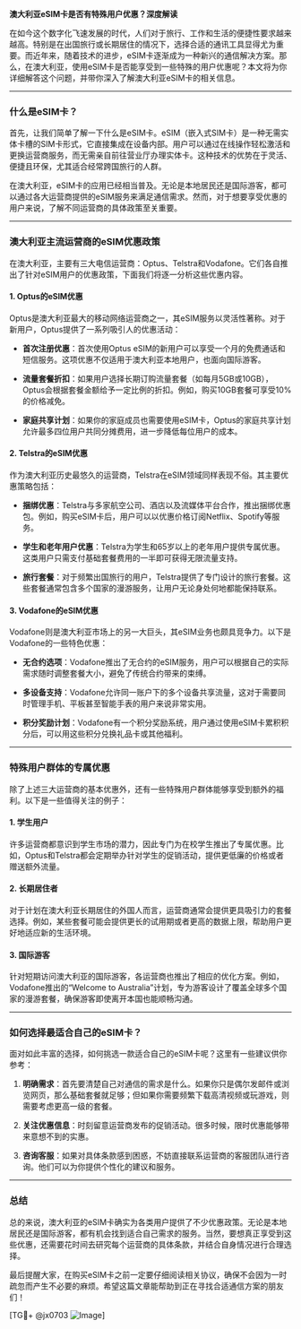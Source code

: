 **澳大利亚eSIM卡是否有特殊用户优惠？深度解读**

在如今这个数字化飞速发展的时代，人们对于旅行、工作和生活的便捷性要求越来越高。特别是在出国旅行或长期居住的情况下，选择合适的通讯工具显得尤为重要。而近年来，随着技术的进步，eSIM卡逐渐成为一种新兴的通信解决方案。那么，在澳大利亚，使用eSIM卡是否能享受到一些特殊的用户优惠呢？本文将为你详细解答这个问题，并带你深入了解澳大利亚eSIM卡的相关信息。

---

### 什么是eSIM卡？

首先，让我们简单了解一下什么是eSIM卡。eSIM（嵌入式SIM卡）是一种无需实体卡槽的SIM卡形式，它直接集成在设备内部。用户可以通过在线操作轻松激活和更换运营商服务，而无需亲自前往营业厅办理实体卡。这种技术的优势在于灵活、便捷且环保，尤其适合经常跨国旅行的人群。

在澳大利亚，eSIM卡的应用已经相当普及。无论是本地居民还是国际游客，都可以通过各大运营商提供的eSIM服务来满足通信需求。然而，对于想要享受优惠的用户来说，了解不同运营商的具体政策至关重要。

---

### 澳大利亚主流运营商的eSIM优惠政策

在澳大利亚，主要有三大电信运营商：Optus、Telstra和Vodafone。它们各自推出了针对eSIM用户的优惠政策，下面我们将逐一分析这些优惠内容。

#### 1. Optus的eSIM优惠

Optus是澳大利亚最大的移动网络运营商之一，其eSIM服务以灵活性著称。对于新用户，Optus提供了一系列吸引人的优惠活动：

- **首次注册优惠**：首次使用Optus eSIM的新用户可以享受一个月的免费通话和短信服务。这项优惠不仅适用于澳大利亚本地用户，也面向国际游客。
  
- **流量套餐折扣**：如果用户选择长期订购流量套餐（如每月5GB或10GB），Optus会根据套餐金额给予一定比例的折扣。例如，购买10GB套餐可享受10%的价格减免。

- **家庭共享计划**：如果你的家庭成员也需要使用eSIM卡，Optus的家庭共享计划允许最多四位用户共同分摊费用，进一步降低每位用户的成本。

#### 2. Telstra的eSIM优惠

作为澳大利亚历史最悠久的运营商，Telstra在eSIM领域同样表现不俗。其主要优惠策略包括：

- **捆绑优惠**：Telstra与多家航空公司、酒店以及流媒体平台合作，推出捆绑优惠包。例如，购买eSIM卡后，用户可以以优惠价格订阅Netflix、Spotify等服务。

- **学生和老年用户优惠**：Telstra为学生和65岁以上的老年用户提供专属优惠。这类用户只需支付基础套餐费用的一半即可获得无限流量支持。

- **旅行套餐**：对于频繁出国旅行的用户，Telstra提供了专门设计的旅行套餐。这些套餐通常包含多个国家的漫游服务，让用户无论身处何地都能保持联系。

#### 3. Vodafone的eSIM优惠

Vodafone则是澳大利亚市场上的另一大巨头，其eSIM业务也颇具竞争力。以下是Vodafone的一些特色优惠：

- **无合约选项**：Vodafone推出了无合约的eSIM服务，用户可以根据自己的实际需求随时调整套餐大小，避免了传统合约带来的束缚。

- **多设备支持**：Vodafone允许同一账户下的多个设备共享流量，这对于需要同时管理手机、平板甚至智能手表的用户来说非常实用。

- **积分奖励计划**：Vodafone有一个积分奖励系统，用户通过使用eSIM卡累积积分后，可以用这些积分兑换礼品卡或其他福利。

---

### 特殊用户群体的专属优惠

除了上述三大运营商的基本优惠外，还有一些特殊用户群体能够享受到额外的福利。以下是一些值得关注的例子：

#### 1. 学生用户

许多运营商都意识到学生市场的潜力，因此专门为在校学生推出了专属优惠。比如，Optus和Telstra都会定期举办针对学生的促销活动，提供更低廉的价格或者赠送额外流量。

#### 2. 长期居住者

对于计划在澳大利亚长期居住的外国人而言，运营商通常会提供更具吸引力的套餐选择。例如，某些套餐可能会提供更长的试用期或者更高的数据上限，帮助用户更好地适应新的生活环境。

#### 3. 国际游客

针对短期访问澳大利亚的国际游客，各运营商也推出了相应的优化方案。例如，Vodafone推出的“Welcome to Australia”计划，专为游客设计了覆盖全球多个国家的漫游套餐，确保游客即使离开本国也能顺畅沟通。

---

### 如何选择最适合自己的eSIM卡？

面对如此丰富的选择，如何挑选一款适合自己的eSIM卡呢？这里有一些建议供你参考：

1. **明确需求**：首先要清楚自己对通信的需求是什么。如果你只是偶尔发邮件或浏览网页，那么基础套餐就足够；但如果你需要频繁下载高清视频或玩游戏，则需要考虑更高一级的套餐。

2. **关注优惠信息**：时刻留意运营商发布的促销活动。很多时候，限时优惠能够带来意想不到的实惠。

3. **咨询客服**：如果对具体条款感到困惑，不妨直接联系运营商的客服团队进行咨询。他们可以为你提供个性化的建议和服务。

---

### 总结

总的来说，澳大利亚的eSIM卡确实为各类用户提供了不少优惠政策。无论是本地居民还是国际游客，都有机会找到适合自己需求的服务。当然，要想真正享受到这些优惠，还需要花时间去研究每个运营商的具体条款，并结合自身情况进行合理选择。

最后提醒大家，在购买eSIM卡之前一定要仔细阅读相关协议，确保不会因为一时疏忽而产生不必要的麻烦。希望这篇文章能帮助到正在寻找合适通信方案的朋友们！

[TG💪+ @jx0703 ![Image](https://github.com/user-attachments/assets/dbca1d08-cadb-493c-b0ec-ad6f7a83f270)]